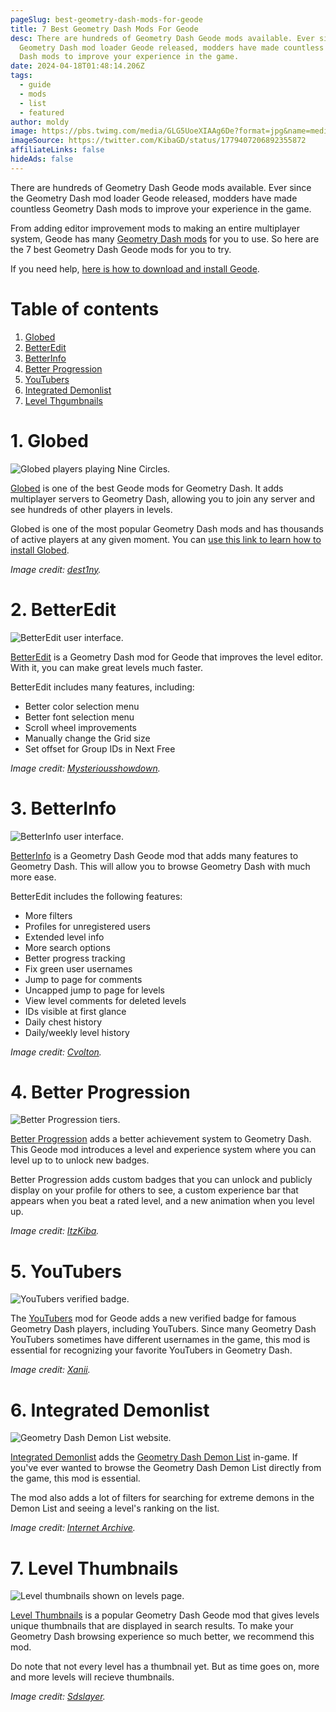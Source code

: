```yaml
---
pageSlug: best-geometry-dash-mods-for-geode
title: 7 Best Geometry Dash Mods For Geode
desc: There are hundreds of Geometry Dash Geode mods available. Ever since the
  Geometry Dash mod loader Geode released, modders have made countless Geometry
  Dash mods to improve your experience in the game.
date: 2024-04-18T01:48:14.206Z
tags:
  - guide
  - mods
  - list
  - featured
author: moldy
image: https://pbs.twimg.com/media/GLG5UoeXIAAg6De?format=jpg&name=medium
imageSource: https://twitter.com/KibaGD/status/1779407206892355872
affiliateLinks: false
hideAds: false
---
```

There are hundreds of Geometry Dash Geode mods available. Ever since the Geometry Dash mod loader Geode released, modders have made countless Geometry Dash mods to improve your experience in the game.

From adding editor improvement mods to making an entire multiplayer system, Geode has many [Geometry Dash mods](/categories/mods/) for you to use. So here are the 7 best Geometry Dash Geode mods for you to try.

If you need help, [here is how to download and install Geode](/posts/geometry-dash-geode-how-to-download-and-install/).

# Table of contents

1. [Globed](#1.-globed)
2. [BetterEdit](#2.-betteredit)
3. [BetterInfo](#3.-betterinfo)
4. [Better Progression](#4.-better-progression)
5. [YouTubers](#5.-youtubers)
6. [Integrated Demonlist](#6.-integrated-demonlist)
7. [Level Thgumbnails](#7.-level-thumbnails)

# 1. Globed

![Globed players playing Nine Circles.](https://i.ytimg.com/vi/mLvaB2d_z8A/maxresdefault.jpg)

[Globed](https://geode-sdk.org/mods/dankmeme.globed2/) is one of the best Geode mods for Geometry Dash. It adds multiplayer servers to Geometry Dash, allowing you to join any server and see hundreds of other players in levels.

Globed is one of the most popular Geometry Dash mods and has thousands of active players at any given moment. You can [use this link to learn how to install Globed](/posts/geometry-dash-multiplayer-how-to-download-and-install/).

*Image credit: [dest1ny](https://youtu.be/mLvaB2d_z8A?si=XxhRQEj88YUX_PC7).*

# 2. BetterEdit

![BetterEdit user interface.](https://preview.redd.it/36x7zpl9mrab1.jpg?vthumb=1&s=54f161a31d145afddf4ba559326b2c88b4257d24)

[BetterEdit](https://geode-sdk.org/mods/hjfod.betteredit/) is a Geometry Dash mod for Geode that improves the level editor. With it, you can make great levels much faster.

BetterEdit includes many features, including:

- Better color selection menu
- Better font selection menu
- Scroll wheel improvements
- Manually change the Grid size
- Set offset for Group IDs in Next Free


*Image credit: [Mysteriousshowdown](https://www.reddit.com/r/geometrydash/comments/14u89jz/so_i_just_installed_better_edit_but_its_breaking/).*

# 3. BetterInfo

![BetterInfo user interface.](https://i.ytimg.com/vi/pe_Jn3_wdvU/maxresdefault.jpg)

[BetterInfo](https://geode-sdk.org/mods/cvolton.betterinfo/) is a Geometry Dash Geode mod that adds many features to Geometry Dash. This will allow you to browse Geometry Dash with much more ease.

BetterEdit includes the following features:

- More filters
- Profiles for unregistered users
- Extended level info
- More search options
- Better progress tracking
- Fix green user usernames
- Jump to page for comments
- Uncapped jump to page for levels
- View level comments for deleted levels
- IDs visible at first glance
- Daily chest history
- Daily/weekly level history

*Image credit: [Cvolton](https://youtu.be/pe_Jn3_wdvU?si=VNBm4sTmGlF6Iyni).*

# 4. Better Progression

![Better Progression tiers.](https://pbs.twimg.com/media/GLG5UoeXIAAg6De?format=jpg&name=medium)

[Better Progression](https://geode-sdk.org/mods/itzkiba.better_progression/) adds a better achievement system to Geometry Dash. This Geode mod introduces a level and experience system where you can level up to to unlock new badges.

Better Progression adds custom badges that you can unlock and publicly display on your profile for others to see, a custom experience bar that appears when you beat a rated level, and a new animation when you level up.

*Image credit: [ItzKiba](https://twitter.com/KibaGD/status/1779407206892355872).*

# 5. YouTubers

![YouTubers verified badge.](https://pbs.twimg.com/media/GFe3mRxW4AAkVyP?format=jpg&name=large)

The [YouTubers](https://geode-sdk.org/mods/xanii.youtubers/) mod for Geode adds a new verified badge for famous Geometry Dash players, including YouTubers. Since many Geometry Dash YouTubers sometimes have different usernames in the game, this mod is essential for recognizing your favorite YouTubers in Geometry Dash.

*Image credit: [Xanii](https://twitter.com/_Xanii_/status/1754072452286607716).*

# 6. Integrated Demonlist

![Geometry Dash Demon List website.](https://archive.org/download/www.pointercrate.comdemonlist/Geometry%20Dash%20Demonlist%20and%202%20more%20pages%20-%20Personal%20-%20Microsoft%E2%80%8B%20Edge%203_11_2022%2010_00_17%20PM.png)

[Integrated Demonlist](https://geode-sdk.org/mods/hiimjustin000.integrated_demonlist/) adds the [Geometry Dash Demon List](/categories/demonlist/) in-game. If you've ever wanted to browse the Geometry Dash Demon List directly from the game, this mod is essential.

The mod also adds a lot of filters for searching for extreme demons in the Demon List and seeing a level's ranking on the list.

*Image credit: [Internet Archive](https://archive.org/details/www.pointercrate.comdemonlist).*

# 7. Level Thumbnails

![Level thumbnails shown on levels page.](https://pbs.twimg.com/media/GIdAQZ_akAA9YdS.jpg:large)

[Level Thumbnails](https://geode-sdk.org/mods/cdc.level_thumbnails/) is a popular Geometry Dash Geode mod that gives levels unique thumbnails that are displayed in search results. To make your Geometry Dash browsing experience so much better, we recommend this mod.

Do note that not every level has a thumbnail yet. But as time goes on, more and more levels will recieve thumbnails.

*Image credit: [Sdslayer](https://twitter.com/sdslayer100/status/1767452202019537028).*
